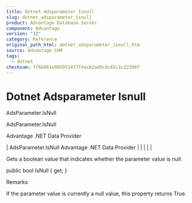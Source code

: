 ```yaml
---
title: Dotnet Adsparameter Isnull
slug: dotnet_adsparameter_isnull
product: Advantage Database Server
component: Advantage
version: "12"
category: Reference
original_path_html: dotnet_adsparameter_isnull.htm
source: Advantage CHM
tags:
  - dotnet
checksum: ff6b861e9859514f7f4acb2ad9c8c65c1c22306f
---
```


# Dotnet Adsparameter Isnull

AdsParameter.IsNull

AdsParameter.IsNull

Advantage .NET Data Provider

| AdsParameter.IsNull  Advantage .NET Data Provider |  |  |  |  |

Gets a boolean value that indicates whether the parameter value is null.

public bool IsNull { get; }

Remarks

If the parameter value is currently a null value, this property returns True.
